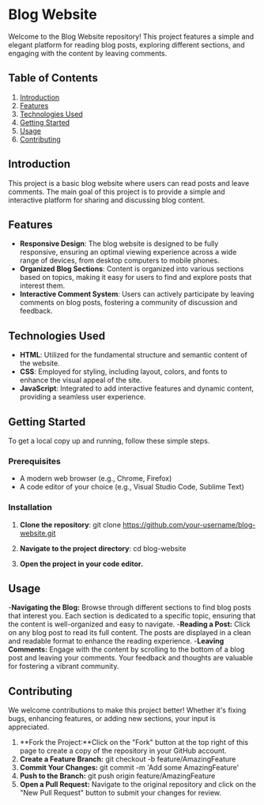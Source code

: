 # Blog Website

Welcome to the Blog Website repository! This project features a simple and elegant platform for reading blog posts, exploring different sections, and engaging with the content by leaving comments.

## Table of Contents

1. [Introduction](#introduction)
2. [Features](#features)
3. [Technologies Used](#technologies-used)
4. [Getting Started](#getting-started)
5. [Usage](#usage)
6. [Contributing](#contributing)

## Introduction

This project is a basic blog website where users can read posts and leave comments. The main goal of this project is to provide a simple and interactive platform for sharing and discussing blog content.

## Features

- **Responsive Design**: The blog website is designed to be fully responsive, ensuring an optimal viewing experience across a wide range of devices, from desktop computers to mobile phones.
- **Organized Blog Sections**: Content is organized into various sections based on topics, making it easy for users to find and explore posts that interest them.
- **Interactive Comment System**: Users can actively participate by leaving comments on blog posts, fostering a community of discussion and feedback.

## Technologies Used

- **HTML**: Utilized for the fundamental structure and semantic content of the website.
- **CSS**: Employed for styling, including layout, colors, and fonts to enhance the visual appeal of the site.
- **JavaScript**: Integrated to add interactive features and dynamic content, providing a seamless user experience.

## Getting Started

To get a local copy up and running, follow these simple steps.

### Prerequisites

- A modern web browser (e.g., Chrome, Firefox)
- A code editor of your choice (e.g., Visual Studio Code, Sublime Text)

### Installation

1. **Clone the repository**:
   git clone https://github.com/your-username/blog-website.git

2. **Navigate to the project directory**:
   cd blog-website
3. **Open the project in your code editor.**

## Usage

-**Navigating the Blog:** Browse through different sections to find blog posts that interest you. Each section is dedicated to a specific topic, ensuring that the content is well-organized and easy to navigate. -**Reading a Post:** Click on any blog post to read its full content. The posts are displayed in a clean and readable format to enhance the reading experience. -**Leaving Comments:** Engage with the content by scrolling to the bottom of a blog post and leaving your comments. Your feedback and thoughts are valuable for fostering a vibrant community.

## Contributing

We welcome contributions to make this project better! Whether it's fixing bugs, enhancing features, or adding new sections, your input is appreciated.

1. **Fork the Project:**Click on the "Fork" button at the top right of this page to create a copy of the repository in your GitHub account.
2. **Create a Feature Branch:**
   git checkout -b feature/AmazingFeature
3. **Commit Your Changes:**
   git commit -m 'Add some AmazingFeature'
4. **Push to the Branch:**
   git push origin feature/AmazingFeature
5. **Open a Pull Request:** Navigate to the original repository and click on the "New Pull Request" button to submit your changes for review.
